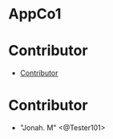 # AppCo1
# Contributor
* [Contributor](#contributor)

# <a name="Contributor"></a>Contributor
* "Jonah. M" <@Tester101>
